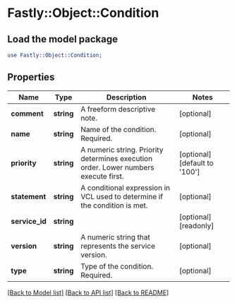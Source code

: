 # Fastly::Object::Condition

## Load the model package
```perl
use Fastly::Object::Condition;
```

## Properties
Name | Type | Description | Notes
------------ | ------------- | ------------- | -------------
**comment** | **string** | A freeform descriptive note. | [optional] 
**name** | **string** | Name of the condition. Required. | [optional] 
**priority** | **string** | A numeric string. Priority determines execution order. Lower numbers execute first. | [optional] [default to &#39;100&#39;]
**statement** | **string** | A conditional expression in VCL used to determine if the condition is met. | [optional] 
**service_id** | **string** |  | [optional] [readonly] 
**version** | **string** | A numeric string that represents the service version. | [optional] 
**type** | **string** | Type of the condition. Required. | [optional] 

[[Back to Model list]](../README.md#documentation-for-models) [[Back to API list]](../README.md#documentation-for-api-endpoints) [[Back to README]](../README.md)


